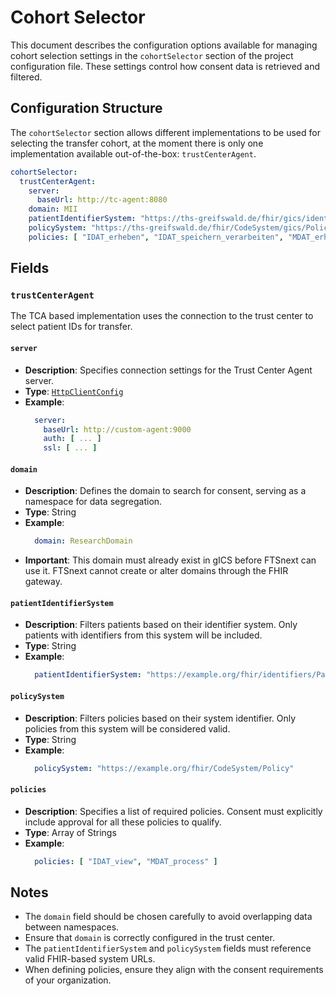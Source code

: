 # Cohort Selector <Badge type="tip" text="Clinical Domain Agent" /> <Badge type="warning" text="Since 5.0" />

This document describes the configuration options available for managing cohort selection settings
in the `cohortSelector` section of the project configuration file. These settings control how
consent data is retrieved and filtered.

## Configuration Structure

The `cohortSelector` section allows different implementations to be used for selecting the transfer
cohort, at the moment there is only one implementation available out-of-the-box: `trustCenterAgent`.

```yaml
cohortSelector:
  trustCenterAgent:
    server:
      baseUrl: http://tc-agent:8080
    domain: MII
    patientIdentifierSystem: "https://ths-greifswald.de/fhir/gics/identifiers/Pseudonym"
    policySystem: "https://ths-greifswald.de/fhir/CodeSystem/gics/Policy"
    policies: [ "IDAT_erheben", "IDAT_speichern_verarbeiten", "MDAT_erheben", "MDAT_speichern_verarbeiten" ]
```

## Fields

### `trustCenterAgent` <Badge type="warning" text="Since 5.0" />

The TCA based implementation uses the connection to the trust center to select patient IDs for
transfer.

#### `server` <Badge type="warning" text="Since 5.0" />

* **Description**: Specifies connection settings for the Trust Center Agent server.
* **Type**: [`HttpClientConfig`](../types/HttpClientConfig)
* **Example**:
  ```yaml
    server:
      baseUrl: http://custom-agent:9000
      auth: [ ... ]
      ssl: [ ... ]
  ```

#### `domain` <Badge type="warning" text="Since 5.0" />

* **Description**: Defines the domain to search for consent, serving as a namespace for data
  segregation.
* **Type**: String
* **Example**:
  ```yaml
    domain: ResearchDomain
  ```
* **Important**: This domain must already exist in gICS before FTSnext can use it. FTSnext cannot
  create or alter domains through the FHIR gateway.

#### `patientIdentifierSystem` <Badge type="warning" text="Since 5.0" />

* **Description**: Filters patients based on their identifier system. Only patients with identifiers
  from this system will be included.
* **Type**: String
* **Example**:
  ```yaml
    patientIdentifierSystem: "https://example.org/fhir/identifiers/Patient"
  ```

#### `policySystem` <Badge type="warning" text="Since 5.0" />

* **Description**: Filters policies based on their system identifier. Only policies from this system
  will be considered valid.
* **Type**: String
* **Example**:
  ```yaml
    policySystem: "https://example.org/fhir/CodeSystem/Policy"
  ```

#### `policies` <Badge type="warning" text="Since 5.0" />

* **Description**: Specifies a list of required policies. Consent must explicitly include approval
  for all these policies to qualify.
* **Type**: Array of Strings
* **Example**:
  ```yaml
    policies: [ "IDAT_view", "MDAT_process" ]
  ```

## Notes
* The `domain` field should be chosen carefully to avoid overlapping data between namespaces.
* Ensure that `domain` is correctly configured in the trust center.
* The `patientIdentifierSystem` and `policySystem` fields must reference valid FHIR-based system
  URLs.
* When defining policies, ensure they align with the consent requirements of your organization.
